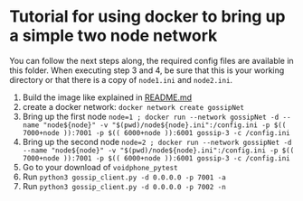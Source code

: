 # Tutorial for using docker to bring up a simple two node network

You can follow the next steps along, the required config files are available in
this folder. When executing step 3 and 4, be sure that this is your working directory or that there is a copy of `node1.ini` and `node2.ini`.

1. Build the image like explained in [README.md](../README.md)
2. create a docker network: `docker network create gossipNet`
3. Bring up the first node `node=1 ; docker run --network gossipNet -d --name "node${node}" -v "$(pwd)/node${node}.ini":/config.ini -p $(( 7000+node )):7001 -p $(( 6000+node )):6001 gossip-3 -c /config.ini`
4. Bring up the second node `node=2 ; docker run --network gossipNet -d --name "node${node}" -v "$(pwd)/node${node}.ini":/config.ini -p $(( 7000+node )):7001 -p $(( 6000+node )):6001 gossip-3 -c /config.ini`
5. Go to your download of `voidphone_pytest`
6. Run `python3 gossip_client.py -d 0.0.0.0 -p 7001 -a`
7. Run `python3 gossip_client.py -d 0.0.0.0 -p 7002 -n`
